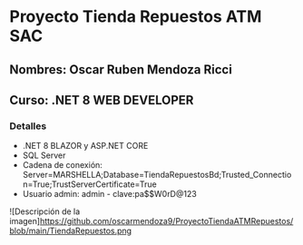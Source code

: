 # Proyecto Tienda Repuestos ATM SAC
## Nombres: Oscar Ruben Mendoza Ricci
## Curso: .NET 8 WEB DEVELOPER
### Detalles
- .NET 8 BLAZOR y ASP.NET CORE
- SQL Server
- Cadena de conexión: Server=MARSHELLA;Database=TiendaRepuestosBd;Trusted_Connection=True;TrustServerCertificate=True
- Usuario admin: admin - clave:pa$$W0rD@123

![Descripción de la imagen]https://github.com/oscarmendoza9/ProyectoTiendaATMRepuestos/blob/main/TiendaRepuestos.png

